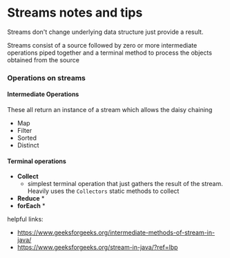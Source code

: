 # Streams notes and tips

Streams don't change underlying data structure just provide a result.

Streams consist of a source followed by zero or more intermediate operations piped together
and a terminal method to process the objects obtained from the source

### Operations on streams

#### Intermediate Operations
These all return an instance of a stream which allows the daisy chaining
 * Map
 * Filter
 * Sorted
 * Distinct

#### Terminal operations
* **Collect**
  * simplest terminal operation that just gathers the result of the stream. Heavily uses the `Collectors` static methods to collect
* **Reduce**
  * 
* **forEach**
  * 


helpful links:
* https://www.geeksforgeeks.org/intermediate-methods-of-stream-in-java/
* https://www.geeksforgeeks.org/stream-in-java/?ref=lbp